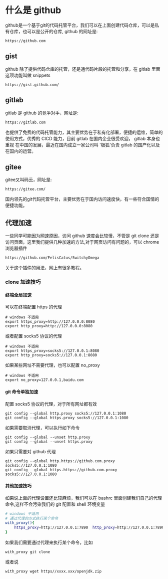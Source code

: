 # 什么是 github
github是一个基于git的代码托管平台，我们可以在上面创建代码仓库，可以是私有仓库，也可以是公开的仓库, github 的网址是:
```
https://github.com
```

## gist
github 除了提供代码仓库的托管，还是通代码片段的托管和分享，在 gitlab 里面这项功能叫做 snippets
```
https://gist.github.com/
```

## gitlab
gitlab 是 github 的竞争对手，网址是:
```
https://gitlab.com
```
也提供了免费的代码托管能力，其主要优势在于私有化部署，便捷的运维，简单的使用方式，优秀的 CICD 能力，目前 gitlab 在国内企业很受欢迎， gitlab 本身也重视
在中国的发展，最近在国内成立一家公司叫 '极狐'负责 gitlab 的国产化以及在国内的运营。

## gitee
gitee又叫码云，网址是:
```
https://gitee.com/
```
国内领先的git代码托管平台，主要优势在于国内访问速度快，有一些符合国情的便捷功能。

## 代理加速
一些同学可能因为网速原因，访问 github 速度会比较慢，不管是 git clone 还是访问页面，这里我们提供几种加速的方法,对于网页访问有问题的，可以 chrome 浏览器插件
```
https://github.com/FelisCatus/SwitchyOmega
```
关于这个插件的用法，网上有很多教程。
### clone 加速技巧
#### 终端全局加速
可以在终端配置 https 的代理
```
# windows 不适用
export https_proxy=http://127.0.0.0:8080
export http_proxy=http://127.0.0.0:8080
```
或者配置 socks5 协议的代理
```
# windows 不适用
export https_proxy=socks5://127.0.0.1:8080
export http_proxy=socks5://127.0.0.1:8080
```
如果某些网址不需要代理，也可以配置 no_proxy
```
# windows 不适用
export no_proxy=127.0.0.1,baidu.com
```
#### git 命令单独加速
配置 socks5 协议的代理，对于所有网址都有效

```
git config --global http.proxy socks5://127.0.0.1:1080
git config --global https.proxy socks5://127.0.0.1:1080
```
如果需要取消代理，可以执行如下命令
```
git config --global --unset http.proxy
git config --global --unset https.proxy
```
如果只需要对 github 代理
```
git config --global http.https://github.com.proxy socks5://127.0.0.1:1080
git config --global https.https://github.com.proxy socks5://127.0.0.1:1080
```

#### 其他加速技巧
如果说上面的代理设置还比较麻烦，我们可以在 bashrc 里面创建我们自己的代理命令,这样不会污染我们的 git 配置和 shell 环境变量
```bash
# windows 不适用
# 通过代理的方式执行某个命令
with_proxy(){
    https_proxy=http://127.0.0.1:7890  http_proxy=http://127.0.0.1:7890 "$@"
}
```
如果我们需要通过代理来执行某个命令，比如
```
with_proxy git clone
```
或者说
```
with_proxy wget https//xxxx.xxx/openjdk.zip
```
